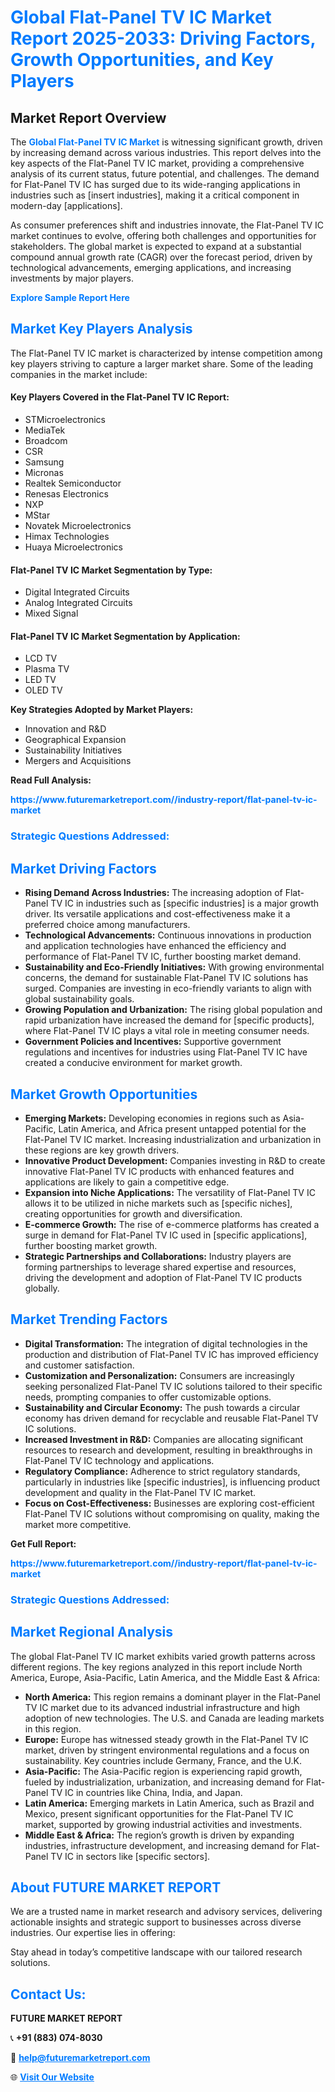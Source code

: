 <h1 style="color: #007BFF;">Global Flat-Panel TV IC Market Report 2025-2033: Driving Factors, Growth Opportunities, and Key Players</h1>

<section id="overview">
<h2>Market Report Overview</h2>
<p>The <a href="https://www.futuremarketreport.com//industry-report/flat-panel-tv-ic-market" style="color: #007BFF; text-decoration: none;"><strong>Global Flat-Panel TV IC Market</strong></a> is witnessing significant growth, driven by increasing demand across various industries. This report delves into the key aspects of the Flat-Panel TV IC market, providing a comprehensive analysis of its current status, future potential, and challenges. The demand for Flat-Panel TV IC has surged due to its wide-ranging applications in industries such as [insert industries], making it a critical component in modern-day [applications].</p>
<p>As consumer preferences shift and industries innovate, the Flat-Panel TV IC market continues to evolve, offering both challenges and opportunities for stakeholders. The global market is expected to expand at a substantial compound annual growth rate (CAGR) over the forecast period, driven by technological advancements, emerging applications, and increasing investments by major players.</p>
</section>

<section id="overview">
<p><a href="https://www.futuremarketreport.com//request-sample/reportId=81318" style="color: #007BFF; text-decoration: none;"><strong>Explore Sample Report Here</strong></a></p>
</section>

<section id="key-players">
<h2 style="color: #007BFF;">Market Key Players Analysis</h2>
<p>The Flat-Panel TV IC market is characterized by intense competition among key players striving to capture a larger market share. Some of the leading companies in the market include:</p>
<h4>Key Players Covered in the Flat-Panel TV IC Report:</h4>
<ul><li>STMicroelectronics</li><li>MediaTek</li><li>Broadcom</li><li>CSR</li><li>Samsung</li><li>Micronas</li><li>Realtek Semiconductor</li><li>Renesas Electronics</li><li>NXP</li><li>MStar</li><li>Novatek Microelectronics</li><li>Himax Technologies</li><li>Huaya Microelectronics</li></ul>
<h4>Flat-Panel TV IC Market Segmentation by Type:</h4>
<ul><li>Digital Integrated Circuits</li><li>Analog Integrated Circuits</li><li>Mixed Signal</li></ul>

<h4>Flat-Panel TV IC Market Segmentation by Application:</h4>
<ul><li>LCD TV</li><li>Plasma TV</li><li>LED TV</li><li>OLED TV</li></ul>
<p><strong>Key Strategies Adopted by Market Players:</strong></p>
<ul>
<li>Innovation and R&D</li>
<li>Geographical Expansion</li>
<li>Sustainability Initiatives</li>
<li>Mergers and Acquisitions</li>
</ul>
</section>

<section>
<p><strong>Read Full Analysis: </strong></p><a href="https://www.futuremarketreport.com//industry-report/flat-panel-tv-ic-market" style="color: #007BFF; text-decoration: none;"><strong>https://www.futuremarketreport.com//industry-report/flat-panel-tv-ic-market</strong></a>
<h3 style="color: #007BFF;">Strategic Questions Addressed:</h3>
</section>

<section id="driving-factors">
<h2 style="color: #007BFF;">Market Driving Factors</h2>
<ul>
<li><strong>Rising Demand Across Industries:</strong> The increasing adoption of Flat-Panel TV IC in industries such as [specific industries] is a major growth driver. Its versatile applications and cost-effectiveness make it a preferred choice among manufacturers.</li>
<li><strong>Technological Advancements:</strong> Continuous innovations in production and application technologies have enhanced the efficiency and performance of Flat-Panel TV IC, further boosting market demand.</li>
<li><strong>Sustainability and Eco-Friendly Initiatives:</strong> With growing environmental concerns, the demand for sustainable Flat-Panel TV IC solutions has surged. Companies are investing in eco-friendly variants to align with global sustainability goals.</li>
<li><strong>Growing Population and Urbanization:</strong> The rising global population and rapid urbanization have increased the demand for [specific products], where Flat-Panel TV IC plays a vital role in meeting consumer needs.</li>
<li><strong>Government Policies and Incentives:</strong> Supportive government regulations and incentives for industries using Flat-Panel TV IC have created a conducive environment for market growth.</li>
</ul>
</section>

<section id="growth-opportunities">
<h2 style="color: #007BFF;">Market Growth Opportunities</h2>
<ul>
<li><strong>Emerging Markets:</strong> Developing economies in regions such as Asia-Pacific, Latin America, and Africa present untapped potential for the Flat-Panel TV IC market. Increasing industrialization and urbanization in these regions are key growth drivers.</li>
<li><strong>Innovative Product Development:</strong> Companies investing in R&D to create innovative Flat-Panel TV IC products with enhanced features and applications are likely to gain a competitive edge.</li>
<li><strong>Expansion into Niche Applications:</strong> The versatility of Flat-Panel TV IC allows it to be utilized in niche markets such as [specific niches], creating opportunities for growth and diversification.</li>
<li><strong>E-commerce Growth:</strong> The rise of e-commerce platforms has created a surge in demand for Flat-Panel TV IC used in [specific applications], further boosting market growth.</li>
<li><strong>Strategic Partnerships and Collaborations:</strong> Industry players are forming partnerships to leverage shared expertise and resources, driving the development and adoption of Flat-Panel TV IC products globally.</li>
</ul>
</section>

<section id="trending-factors">
<h2 style="color: #007BFF;">Market Trending Factors</h2>
<ul>
<li><strong>Digital Transformation:</strong> The integration of digital technologies in the production and distribution of Flat-Panel TV IC has improved efficiency and customer satisfaction.</li>
<li><strong>Customization and Personalization:</strong> Consumers are increasingly seeking personalized Flat-Panel TV IC solutions tailored to their specific needs, prompting companies to offer customizable options.</li>
<li><strong>Sustainability and Circular Economy:</strong> The push towards a circular economy has driven demand for recyclable and reusable Flat-Panel TV IC solutions.</li>
<li><strong>Increased Investment in R&D:</strong> Companies are allocating significant resources to research and development, resulting in breakthroughs in Flat-Panel TV IC technology and applications.</li>
<li><strong>Regulatory Compliance:</strong> Adherence to strict regulatory standards, particularly in industries like [specific industries], is influencing product development and quality in the Flat-Panel TV IC market.</li>
<li><strong>Focus on Cost-Effectiveness:</strong> Businesses are exploring cost-efficient Flat-Panel TV IC solutions without compromising on quality, making the market more competitive.</li>
</ul>
</section>

<section>
<p><strong>Get Full Report: </strong></p><a href="https://www.futuremarketreport.com//industry-report/flat-panel-tv-ic-market" style="color: #007BFF; text-decoration: none;"><strong>https://www.futuremarketreport.com//industry-report/flat-panel-tv-ic-market</strong></a>
<h3 style="color: #007BFF;">Strategic Questions Addressed:</h3>
</section>


<section id="regional-analysis">
<h2 style="color: #007BFF;">Market Regional Analysis</h2>
<p>The global Flat-Panel TV IC market exhibits varied growth patterns across different regions. The key regions analyzed in this report include North America, Europe, Asia-Pacific, Latin America, and the Middle East & Africa:</p>
<ul>
<li><strong>North America:</strong> This region remains a dominant player in the Flat-Panel TV IC market due to its advanced industrial infrastructure and high adoption of new technologies. The U.S. and Canada are leading markets in this region.</li>
<li><strong>Europe:</strong> Europe has witnessed steady growth in the Flat-Panel TV IC market, driven by stringent environmental regulations and a focus on sustainability. Key countries include Germany, France, and the U.K.</li>
<li><strong>Asia-Pacific:</strong> The Asia-Pacific region is experiencing rapid growth, fueled by industrialization, urbanization, and increasing demand for Flat-Panel TV IC in countries like China, India, and Japan.</li>
<li><strong>Latin America:</strong> Emerging markets in Latin America, such as Brazil and Mexico, present significant opportunities for the Flat-Panel TV IC market, supported by growing industrial activities and investments.</li>
<li><strong>Middle East & Africa:</strong> The region’s growth is driven by expanding industries, infrastructure development, and increasing demand for Flat-Panel TV IC in sectors like [specific sectors].</li>
</ul>
</section>

<footer>
<h2 style="color: #007BFF;">About FUTURE MARKET REPORT</h2>
<p>We are a trusted name in market research and advisory services, delivering actionable insights and strategic support to businesses across diverse industries. Our expertise lies in offering:</p>

<p>Stay ahead in today’s competitive landscape with our tailored research solutions.</p>

<h2 style="color: #007BFF;">Contact Us:</h2>
<p><strong>FUTURE MARKET REPORT</strong></p>
<p>📞 <strong>+91 (883) 074-8030</strong></p>
<p>📧 <strong><a href="mailto:help@futuremarketreport.com" style="color: #007BFF;">help@futuremarketreport.com</a></strong></p>
<p>🌐 <strong><a href="https://www.futuremarketreport.com/" style="color: #007BFF;">Visit Our Website</a></strong></p>
</footer>